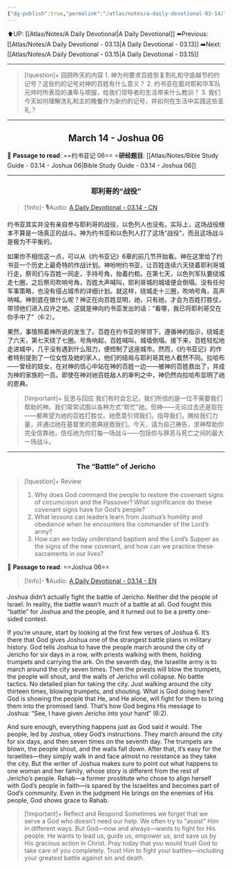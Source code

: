 ```yaml
---
{"dg-publish":true,"permalink":"/atlas/notes/a-daily-devotional-03-14/"}
---
```


 ⬆️UP: [[Atlas/Notes/A Daily Devotional\|A Daily Devotional]]
⬅️Previous: [[Atlas/Notes/A Daily Devotional - 03.13\|A Daily Devotional - 03.13]]
➡️Next: [[Atlas/Notes/A Daily Devotional - 03.15\|A Daily Devotional - 03.15]]

---

> [!question]+ 回顾昨天的内容
> 1.⁠ ⁠神为何要求百姓恢复割礼和守逾越节的约记号？这些约的记号对神的百姓有什么意义？
> 2.⁠ ⁠约书亚在面对耶和华军队元帅时所表现的谦卑与顺服，给我们领导者的生活带来什么教训？
> 3.⁠ ⁠我们今天如何理解洗礼和主的晚餐作为新约的记号，并如何在生活中实践这些圣礼？


---
## <center>March 14 - Joshua 06</center>

📖 **Passage to read**: ==约书亚记 06==
⭐**研经题目**: [[Atlas/Notes/Bible Study Guide - 03.14 - Joshua 06\|Bible Study Guide - 03.14 - Joshua 06]]

---
### <center>耶利哥的“战役”</center>

> [!info]- 🎙️Audio: [A Daily Devotional - 03.14 - CN]()


约书亚其实并没有亲自参与耶利哥的战役，以色列人也没有。实际上，这场战役根本不算是一场真正的战斗。神为约书亚和以色列人打了这场“战役”，而且这场战斗是极为不平衡的。

如果你不相信这一点，可以从《约书亚记》6章的前几节开始看。神在这里给了约书亚一个历史上最奇特的作战计划。神吩咐约书亚，让百姓连续六天绕着耶利哥城行走，祭司们与百姓一同走，手持号角，抬着约柜。在第七天，以色列军队要绕城走七圈，之后祭司吹响号角，百姓大声喊叫，耶利哥城的城墙便会倒塌。没有任何军事策略，也没有侵占城市的详细计划。就这样，绕城走十三圈，吹响号角，高声呐喊。神到底在做什么呢？神正在向百姓显明，祂，只有祂，才会为百姓打胜仗，带领他们进入应许之地。这就是神向约书亚发出的话：“看哪，我已将耶利哥交在你手中了”（6:2）。

果然，事情照着神所说的发生了。百姓在约书亚的带领下，遵循神的指示，绕城走了六天，第七天绕了七圈。号角响起，百姓喊叫，城墙倒塌。接下来，百姓轻松地走进城中，几乎没有遇到什么阻力，便控制了这座城市。然而，《约书亚记》的作者特别提到了一位女性及她的家人，他们的结局与耶利哥其他人截然不同。拉哈布——曾经的妓女，在对神的信心中站在神的百姓一边——被神的百姓救出了，并成为神的家族的一员。即使在神对祂百姓敌人的审判之中，神仍然向拉哈布显明了祂的恩典。

> [!important]+ 反思与回应
我们有时会忘记，我们所信的是一位不需要我们帮助的神。我们常常试图以各种方式“帮忙”祂。但神——无论过去还是现在——都希望为祂的百姓打胜仗。祂愿意引领我们，指导我们，赐给我们力量，并通过祂在基督里的恩典拯救我们。今天，请为自己祷告，求神帮助你完全信靠祂，信任祂为你打每一场战斗——包括你与罪恶与死亡之间的最大一场战斗。



---
### <center>The “Battle” of Jericho</center>

> [!question]+ Review
> 1. ⁠Why does God command the people to restore the covenant signs of circumcision and the Passover? What significance do these covenant signs have for God’s people?
> 2. ⁠What lessons can leaders learn from Joshua’s humility and obedience when he encounters the commander of the Lord’s army?
> 3. ⁠How can we today understand baptism and the Lord’s Supper as the signs of the new covenant, and how can we practice these sacraments in our lives?

📖 **Passage to read**: ==Joshua 06==

> [!info]- 🎙️Audio: [A Daily Devotional - 03.14 - EN]()  

Joshua didn’t actually fight the battle of Jericho. Neither did the people of Israel. In reality, the battle wasn’t much of a battle at all. God fought this “battle” for Joshua and the people, and it turned out to be a pretty one-sided contest.

If you’re unsure, start by looking at the first few verses of Joshua 6. It’s there that God gives Joshua one of the strangest battle plans in military history. God tells Joshua to have the people march around the city of Jericho for six days in a row, with priests walking with them, holding trumpets and carrying the ark. On the seventh day, the Israelite army is to march around the city seven times. Then the priests will blow the trumpets, the people will shout, and the walls of Jericho will collapse. No battle tactics. No detailed plan for taking the city. Just walking around the city thirteen times, blowing trumpets, and shouting. What is God doing here? God is showing the people that He, and He alone, will fight for them to bring them into the promised land. That’s how God begins His message to Joshua: “See, I have given Jericho into your hand” (6:2).

And sure enough, everything happens just as God said it would. The people, led by Joshua, obey God’s instructions. They march around the city for six days, and then seven times on the seventh day. The trumpets are blown, the people shout, and the walls fall down. After that, it’s easy for the Israelites—they simply walk in and face almost no resistance as they take the city. But the writer of Joshua makes sure to point out what happens to one woman and her family, whose story is different from the rest of Jericho’s people. Rahab—a former prostitute who chose to align herself with God’s people in faith—is spared by the Israelites and becomes part of God’s community. Even in the judgment He brings on the enemies of His people, God shows grace to Rahab.

> [!important]+ Reflect and Respond
Sometimes we forget that we serve a God who doesn’t need our help. We often try to “assist” Him in different ways. But God—now and always—wants to fight for His people. He wants to lead us, guide us, empower us, and save us by His gracious action in Christ. Pray today that you would trust God to take care of you completely. Trust Him to fight your battles—including your greatest battle against sin and death.






























